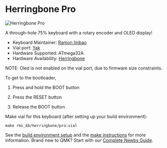 # Herringbone Pro

![Herringbone Pro](https://i.imgur.com/cewklY5l.png)

A through-hole 75% keyboard with a rotary encoder and OLED display!

* Keyboard Maintainer: [Ramon Imbao](https://github.com/ramonimbao)
* Vial port: [Yak](https://github.com/yakMM)
* Hardware Supported: ATmega32A
* Hardware Availability: [Herringbone](https://github.com/ramonimbao/Herringbone)

NOTE: Oled is not enabled on the vial port, due to firmware size constraints.

To get to the bootloader,

1. Press and hold the BOOT button

2. Press the RESET button

3. Release the BOOT button

Make vial for this keyboard (after setting up your build environment):

    make rmi_kb/herringbone/pro:vial

See the [build environment setup](https://docs.qmk.fm/#/getting_started_build_tools) and the [make instructions](https://docs.qmk.fm/#/getting_started_make_guide) for more information. Brand new to QMK? Start with our [Complete Newbs Guide](https://docs.qmk.fm/#/newbs).
